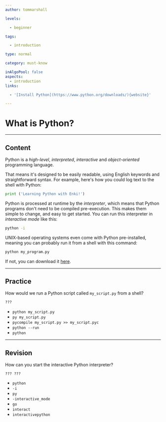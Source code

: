 ```yaml
---
author: tommarshall

levels:

  - beginner

tags:

  - introduction

type: normal

category: must-know

inAlgoPool: false
aspects:
  - introduction
links:

  - '[Install Python](https://www.python.org/downloads/){website}'

---
```


# What is Python?

---
## Content

Python is a *high-level*, *interpreted*, *interactive* and *object-oriented* programming language.

That means it's designed to be easily readable, using English keywords and straightforward syntax. For example, here's how you could log text to the shell with Python:

```python
print ('Learning Python with Enki!')
```
Python is processed at runtime by the *interpreter*, which means that Python programs don't need to be compiled pre-execution. This makes them simple to change, and easy to get started. You can run this interpreter in _interactive mode_ like this:

```bash
python -i
```

UNIX-based operating systems even come with Python pre-installed, meaning you can probably run it from a shell with this command:

```bash
python my_program.py
```

If not, you can download it [here](https://www.python.org/downloads/).

---
## Practice

How would we run a Python script called `my_script.py` from a shell?

```bash
???
```

* `python my_script.py`
* `py my_script.py`
* `pycompile my_script.py >> my_script.pyc`
* `python --run`
* `python`

---
## Revision

How can you start the interactive Python interpreter?
```
??? ???
```

* `python`
* `-i`
* `py`
* `-interactive_mode`
* `go`
* `interact`
* `interactivepython`
